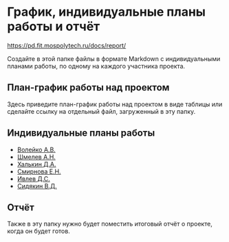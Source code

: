 # График, индивидуальные планы работы и отчёт

https://pd.fit.mospolytech.ru/docs/report/

Создайте в этой папке файлы в формате Markdown с индивидуальными планами работы, по одному на каждого участника проекта.

## План-график работы над проектом

Здесь приведите план-график работы над проектом в виде таблицы или сделайте ссылку на отдельный файл, загруженный в эту папку.

## Индивидуальные планы работы

- [Волейко А.В.](voleyko.md)
- [Шмелев А.Н.](shmelyov.md)
- [Халькин Д.А.](khalkin.md)
- [Смирнова Е.Н.](smirnova.md)
- [Ивлев Д.С.](ivlev.md)
- [Сидякин В.Д.](sidyakin.md)

## Отчёт

Также в эту папку нужно будет поместить итоговый отчёт о проекте, когда он будет готов.
